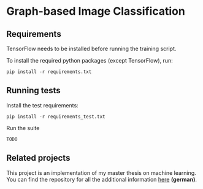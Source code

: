 # Graph-based Image Classification

## Requirements

TensorFlow needs to be installed before running the training script.

To install the required python packages (except TensorFlow), run:

```
pip install -r requirements.txt
```

## Running tests

Install the test requirements:

```
pip install -r requirements_test.txt
```

Run the suite

```
TODO
```

## Related projects

This project is an implementation of my master thesis on machine learning.
You can find the repository for all the additional information [here](https://github.com/rusty1s/deep-learning/thesis) **(german)**.
